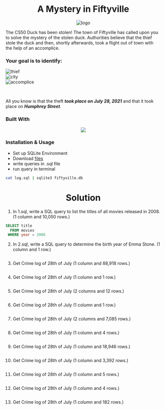 <h1 align="center">A Mystery in Fiftyville</h1>
<div align="center">
 <img src="https://github-production-user-asset-6210df.s3.amazonaws.com/79293287/286924597-7b39d1e2-0ada-4656-9a3d-4ff453fb805a.png" alt="logo">
 <br/>
 
</div>

The CS50 Duck has been stolen! The town of Fiftyville has called upon you to solve the mystery of the stolen duck. Authorities believe that the thief stole the duck and then, shortly afterwards, took a flight out of town with the help of an accomplice.

### Your goal is to identify:

![thief](https://img.shields.io/badge/-Who%20the%20thief%20is-006400 "image")<br/>
![city](https://img.shields.io/badge/-What%20city%20the%20thief%20escaped%20to-3e54a3 "image")<br/>
![accomplice](https://img.shields.io/badge/-Who%20the%20thief’s%20accomplice%20is-FF0000 "image")<br/>

<br/>

All you know is that the theft _**took place on July 28, 2021**_ and that it took place on _**Humphrey Street**_.

### Built With

<p align="center">
  <a href="https://skillicons.dev">
    <img src="https://skills.thijs.gg/icons?i=sqlite" />
  </a>
</p>

### Installation & Usage

- Set up SQLite Environment
- Download <a href="https://cdn.cs50.net/2022/fall/psets/7/fiftyville.zip">files</a>
- write queries in .sql file
- run query in terminal

```sh
cat log.sql | sqlite3 fiftyville.db
```

<h1 align="center">Solution</h1>

1. In 1.sql, write a SQL query to list the titles of all movies released in 2008. (1 column and 10,050 rows.)

```sql
SELECT title
  FROM movies
 WHERE year = 2008
```

2. In 2.sql, write a SQL query to determine the birth year of Emma Stone. (1 column and 1 row.)

```sql

```

3. Get Crime log of 28th of July (1 column and 88,918 rows.)

```sql

```

4. Get Crime log of 28th of July (1 column and 1 row.)

```sql

```

5. Get Crime log of 28th of July (2 columns and 12 rows.)

```sql

```

6. Get Crime log of 28th of July (1 column and 1 row.)

```sql

```

7. Get Crime log of 28th of July (2 columns and 7,085 rows.)

```sql

```

8. Get Crime log of 28th of July (1 column and 4 rows.)

```sql

```

9. Get Crime log of 28th of July (1 column and 18,946 rows.)

```sql

```

10. Get Crime log of 28th of July (1 column and 3,392 rows.)

```sql

```

11. Get Crime log of 28th of July (1 column and 5 rows.)

```sql

```

12. Get Crime log of 28th of July (1 column and 4 rows.)

```sql

```

13. Get Crime log of 28th of July (1 column and 182 rows.)

```sql

```
